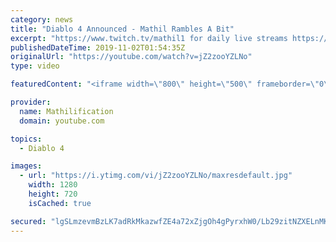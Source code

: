 ```yaml
---
category: news
title: "Diablo 4 Announced - Mathil Rambles A Bit"
excerpt: "https://www.twitch.tv/mathil1 for daily live streams https://twitter.com/MathilExists https://www.instagram.com/mathilexists/ ..."
publishedDateTime: 2019-11-02T01:54:35Z
originalUrl: "https://youtube.com/watch?v=jZ2zooYZLNo"
type: video

featuredContent: "<iframe width=\"800\" height=\"500\" frameborder=\"0\" src=\"https://www.youtube.com/embed/jZ2zooYZLNo\" allow=\"accelerometer; autoplay; encrypted-media; gyroscope; picture-in-picture\" allowfullscreen></iframe>"

provider:
  name: Mathilification
  domain: youtube.com

topics:
  - Diablo 4

images:
  - url: "https://i.ytimg.com/vi/jZ2zooYZLNo/maxresdefault.jpg"
    width: 1280
    height: 720
    isCached: true

secured: "lgSLmzevmBzLK7adRkMkazwfZE4a72xZjgOh4gPyrxhW0/Lb29zitNZXELnMKuMi8eHm+QTlv/GgaByJIhz0Kb5c4nNlsANRRf4D4yQD3hUypxsMIJlwZd2YhtEBj3ZP6m7cGAOUfMncdSGdfuQMh09ZVcoY7GPnIbH0VPhnKIsOUGfEv7Cud98s/kRGhGsujKqFmWt6j0suQzclE32WgSO8ia6OZsCHG+9O9mZSMRtGCQ4+XaopRSCwvT4w7HJft1/kAHQIc2KZrPBDfH3DAvN0Y7rsen/2n5Yg9GubvAAMtamTUHsPp16O0SLI3r7/poQw+35kgHjvn4nQwPAfbkuP9xZBfvm1AlRLNAd7EnBgArrXmfN3oiZbmIIXrxSTu5r0ugF8r5C1hhGC91WcHsDcJWbZ354kR1GfAMqD5jMgnqBDTrG2xGS9LCGdlqDn;auGGNyhrowGfBStDlKvxTA=="
---
```


